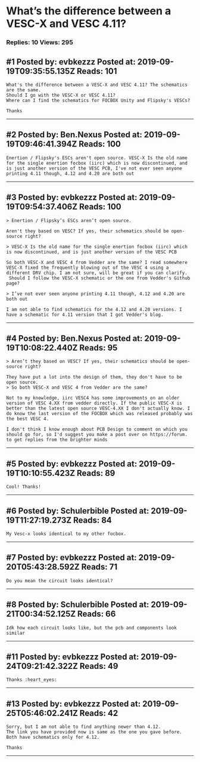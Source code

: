 # What&rsquo;s the difference between a VESC-X and VESC 4.11?

### Replies: 10 Views: 295

## \#1 Posted by: evbkezzz Posted at: 2019-09-19T09:35:55.135Z Reads: 101

```
What's the difference between a VESC-X and VESC 4.11? The schematics are the same.
Should I go with the VESC-X or VESC 4.11?
Where can I find the schematics for FOCBOX Unity and Flipsky's VESCs?

Thanks
```

---
## \#2 Posted by: Ben.Nexus Posted at: 2019-09-19T09:46:41.394Z Reads: 100

```
Enertion / Flipsky's ESCs aren't open source. VESC-X Is the old name for the single enertion focbox (iirc) which is now discontinued, and is just another version of the VESC PCB, I've not ever seen anyone printing 4.11 though, 4.12 and 4.20 are both out
```

---
## \#3 Posted by: evbkezzz Posted at: 2019-09-19T09:54:37.406Z Reads: 100

```
> Enertion / Flipsky’s ESCs aren’t open source.

Aren't they based on VESC? If yes, their schematics should be open-source right?

> VESC-X Is the old name for the single enertion focbox (iirc) which is now discontinued, and is just another version of the VESC PCB

So both VESC-X and VESC 4 from Vedder are the same? I read somewhere VESC-X fixed the frequently blowing out of the VESC 4 using a different DRV chip. I am not sure, will be great if you can clarify.
 Should I follow the VESC-X schematic or the one from Vedder's Github page?

> I’ve not ever seen anyone printing 4.11 though, 4.12 and 4.20 are both out

I am not able to find schematics for the 4.12 and 4.20 versions. I have a schematic for 4.11 version that I got Vedder's blog.
```

---
## \#4 Posted by: Ben.Nexus Posted at: 2019-09-19T10:08:22.440Z Reads: 95

```
> Aren’t they based on VESC? If yes, their schematics should be open-source right?

They have put a lot into the design of them, they don't have to be open source.
> So both VESC-X and VESC 4 from Vedder are the same? 

Not to my knowledge, iirc VESC4 has some improvements on an older version of VESC 4.XX from vedder directly. If the public VESC-X is better than the latest open source VESC-4.XX I don't actually know. I do know the last version of the FOCBOX which was released probably was the best VESC 4. 

I don't think I know enough about PCB Design to comment on which you should go for, so I'd suggest you make a post over on https://forum. to get replies from the brighter minds
```

---
## \#5 Posted by: evbkezzz Posted at: 2019-09-19T10:10:55.423Z Reads: 89

```
Cool! Thanks!
```

---
## \#6 Posted by: Schulerbible Posted at: 2019-09-19T11:27:19.273Z Reads: 84

```
My Vesc-x looks identical to my other focbox.
```

---
## \#7 Posted by: evbkezzz Posted at: 2019-09-20T05:43:28.592Z Reads: 71

```
Do you mean the circuit looks identical?
```

---
## \#8 Posted by: Schulerbible Posted at: 2019-09-21T00:34:52.125Z Reads: 66

```
Idk how each circuit looks like, but the pcb and components look similar
```

---
## \#11 Posted by: evbkezzz Posted at: 2019-09-24T09:21:42.322Z Reads: 49

```
Thanks :heart_eyes:
```

---
## \#13 Posted by: evbkezzz Posted at: 2019-09-25T05:46:02.241Z Reads: 42

```
Sorry, but I am not able to find anything newer than 4.12.
The link you have provided now is same as the one you gave before.
Both have schematics only for 4.12.

Thanks
```

---

